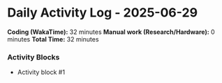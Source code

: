 # Daily Activity Log - 2025-06-29

**Coding (WakaTime):** 32 minutes
**Manual work (Research/Hardware):** 0 minutes
**Total Time:** 32 minutes

### Activity Blocks
- Activity block #1

